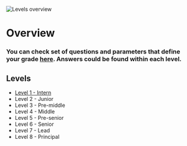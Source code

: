 ![Levels overview](https://user-images.githubusercontent.com/47868427/120173998-4866eb80-c20d-11eb-9501-18ef0b3a513a.png)

# Overview
### You can check set of questions and parameters that define your grade [here](/shared/questions.md). Answers could be found within each level.


## Levels
- [Level 1 - Intern](/shared/grades/Level%201%20-%20Intern.md)
- Level 2 - Junior
- Level 3 - Pre-middle
- Level 4 - Middle
- Level 5 - Pre-senior
- Level 6 - Senior
- Level 7 - Lead
- Level 8 - Principal
